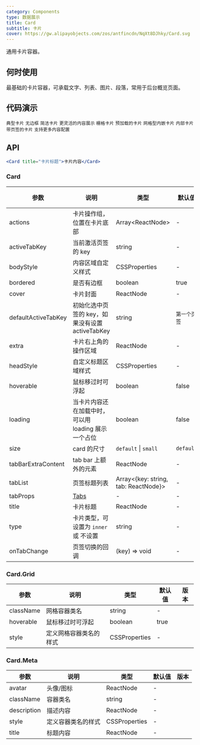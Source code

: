 ```yaml
---
category: Components
type: 数据展示
title: Card
subtitle: 卡片
cover: https://gw.alipayobjects.com/zos/antfincdn/NqXt8DJhky/Card.svg
---
```


通用卡片容器。

## 何时使用

最基础的卡片容器，可承载文字、列表、图片、段落，常用于后台概览页面。

## 代码演示

<code src="./demo/basic.tsx">典型卡片</code>
<code src="./demo/border-less.tsx">无边框</code>
<code src="./demo/simple.tsx">简洁卡片</code>
<code src="./demo/flexible-content.tsx">更灵活的内容展示</code>
<code src="./demo/in-column.tsx">栅格卡片</code>
<code src="./demo/loading.tsx">预加载的卡片</code>
<code src="./demo/grid-card.tsx">网格型内嵌卡片</code>
<code src="./demo/inner.tsx">内部卡片</code>
<code src="./demo/tabs.tsx">带页签的卡片</code>
<code src="./demo/meta.tsx">支持更多内容配置</code>

## API

```jsx
<Card title="卡片标题">卡片内容</Card>
```

### Card

| 参数                | 说明                                                | 类型                                    | 默认值       | 版本 |
| ------------------- | --------------------------------------------------- | --------------------------------------- | ------------ | ---- |
| actions             | 卡片操作组，位置在卡片底部                          | Array&lt;ReactNode>                     | -            |      |
| activeTabKey        | 当前激活页签的 key                                  | string                                  | -            |      |
| bodyStyle           | 内容区域自定义样式                                  | CSSProperties                           | -            |      |
| bordered            | 是否有边框                                          | boolean                                 | true         |      |
| cover               | 卡片封面                                            | ReactNode                               | -            |      |
| defaultActiveTabKey | 初始化选中页签的 key，如果没有设置 activeTabKey     | string                                  | `第一个页签` |      |
| extra               | 卡片右上角的操作区域                                | ReactNode                               | -            |      |
| headStyle           | 自定义标题区域样式                                  | CSSProperties                           | -            |      |
| hoverable           | 鼠标移过时可浮起                                    | boolean                                 | false        |      |
| loading             | 当卡片内容还在加载中时，可以用 loading 展示一个占位 | boolean                                 | false        |      |
| size                | card 的尺寸                                         | `default` \| `small`                    | `default`    |      |
| tabBarExtraContent  | tab bar 上额外的元素                                | ReactNode                               | -            |      |
| tabList             | 页签标题列表                                        | Array&lt;{key: string, tab: ReactNode}> | -            |      |
| tabProps            | [Tabs](/components/tabs/#Tabs)                      | -                                       | -            |      |
| title               | 卡片标题                                            | ReactNode                               | -            |      |
| type                | 卡片类型，可设置为 `inner` 或 不设置                | string                                  | -            |      |
| onTabChange         | 页签切换的回调                                      | (key) => void                           | -            |      |

### Card.Grid

| 参数      | 说明                   | 类型          | 默认值 | 版本 |
| --------- | ---------------------- | ------------- | ------ | ---- |
| className | 网格容器类名           | string        | -      |      |
| hoverable | 鼠标移过时可浮起       | boolean       | true   |      |
| style     | 定义网格容器类名的样式 | CSSProperties | -      |      |

### Card.Meta

| 参数        | 说明               | 类型          | 默认值 | 版本 |
| ----------- | ------------------ | ------------- | ------ | ---- |
| avatar      | 头像/图标          | ReactNode     | -      |      |
| className   | 容器类名           | string        | -      |      |
| description | 描述内容           | ReactNode     | -      |      |
| style       | 定义容器类名的样式 | CSSProperties | -      |      |
| title       | 标题内容           | ReactNode     | -      |      |
